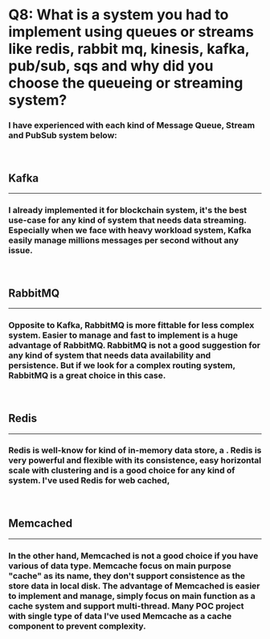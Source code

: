 # Q8: What is a system you had to implement using queues or streams like redis, rabbit mq, kinesis, kafka, pub/sub, sqs and why did you choose the queueing or streaming system?

### I have experienced with each kind of Message Queue, Stream and PubSub system below:
</br>

## Kafka
---
### I already implemented it for blockchain system, it's the best use-case for any kind of system that needs data streaming. Especially when we face with heavy workload system, Kafka easily manage millions messages per second without any issue.
</br>

## RabbitMQ
---
### Opposite to Kafka, RabbitMQ is more fittable for less complex system. Easier to manage and fast to implement is a huge advantage of RabbitMQ. RabbitMQ is not a good suggestion for any kind of system that needs data availability and persistence. But if we look for a complex routing system, RabbitMQ is a great choice in this case.
</br>

## Redis
---
### Redis is well-know for kind of in-memory data store, a . Redis is very powerful and flexible with its consistence, easy horizontal scale with clustering and is a good choice for any kind of system. I've used Redis for web cached, 

</br>

## Memcached
---
### In the other hand, Memcached is not a good choice if you have various of data type. Memcache focus on main purpose "cache" as its name, they don't support consistence as the store data in local disk. The advantage of Memcached is easier to implement and manage, simply focus on main function as a cache system and support multi-thread. Many POC project with single type of data I've used Memcache as a cache component to prevent complexity.
